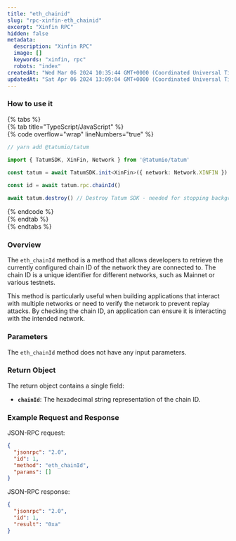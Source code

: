 ```yaml
---
title: "eth_chainid"
slug: "rpc-xinfin-eth_chainid"
excerpt: "Xinfin RPC"
hidden: false
metadata: 
  description: "Xinfin RPC"
  image: []
  keywords: "xinfin, rpc"
  robots: "index"
createdAt: "Wed Mar 06 2024 10:35:44 GMT+0000 (Coordinated Universal Time)"
updatedAt: "Sat Apr 06 2024 13:09:04 GMT+0000 (Coordinated Universal Time)"
---
```




### How to use it

{% tabs %}  
{% tab title="TypeScript/JavaScript" %}  
{% code overflow="wrap" lineNumbers="true" %}

```typescript
// yarn add @tatumio/tatum

import { TatumSDK, XinFin, Network } from '@tatumio/tatum'
  
const tatum = await TatumSDK.init<XinFin>({ network: Network.XINFIN })

const id = await tatum.rpc.chainId()

await tatum.destroy() // Destroy Tatum SDK - needed for stopping background jobs
```

{% endcode %}  
{% endtab %}  
{% endtabs %}

### Overview

The `eth_chainId` method is a method that allows developers to retrieve the currently configured chain ID of the network they are connected to. The chain ID is a unique identifier for different networks, such as Mainnet or various testnets.

This method is particularly useful when building applications that interact with multiple networks or need to verify the network to prevent replay attacks. By checking the chain ID, an application can ensure it is interacting with the intended network.

### Parameters

The `eth_chainId` method does not have any input parameters.

### Return Object

The return object contains a single field:

- **`chainId`**: The hexadecimal string representation of the chain ID.

### Example Request and Response

JSON-RPC request:

```json
{
  "jsonrpc": "2.0",
  "id": 1,
  "method": "eth_chainId",
  "params": []
}
```

JSON-RPC response:

```json
{
  "jsonrpc": "2.0",
  "id": 1,
  "result": "0xa"
}
```
